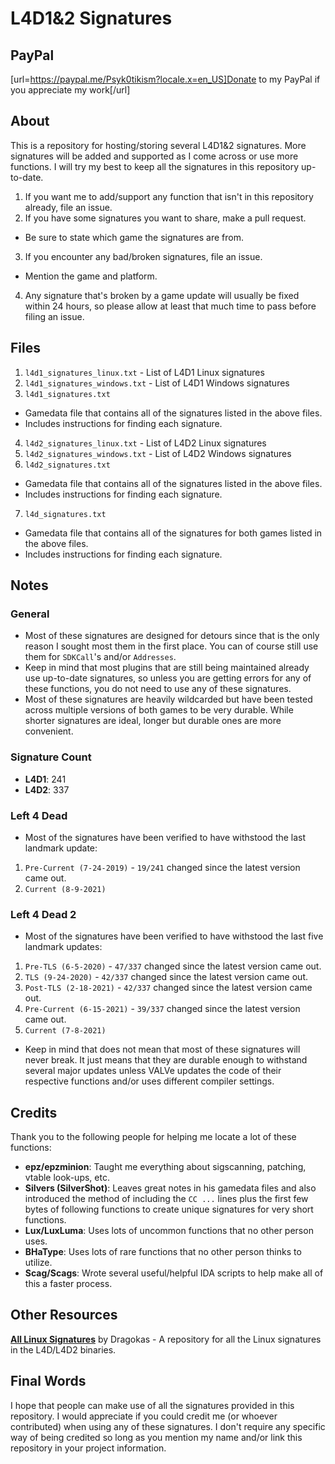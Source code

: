 # L4D1&2 Signatures

## PayPal
[url=https://paypal.me/Psyk0tikism?locale.x=en_US]Donate to my PayPal if you appreciate my work[/url]

## About
This is a repository for hosting/storing several L4D1&2 signatures. More signatures will be added and supported as I come across or use more functions. I will try my best to keep all the signatures in this repository up-to-date.
1. If you want me to add/support any function that isn't in this repository already, file an issue.
2. If you have some signatures you want to share, make a pull request.
- Be sure to state which game the signatures are from.
3. If you encounter any bad/broken signatures, file an issue.
- Mention the game and platform.
4. Any signature that's broken by a game update will usually be fixed within 24 hours, so please allow at least that much time to pass before filing an issue.

## Files
1. `l4d1_signatures_linux.txt` - List of L4D1 Linux signatures
2. `l4d1_signatures_windows.txt` - List of L4D1 Windows signatures
3. `l4d1_signatures.txt`
- Gamedata file that contains all of the signatures listed in the above files.
- Includes instructions for finding each signature.
4. `l4d2_signatures_linux.txt` - List of L4D2 Linux signatures
5. `l4d2_signatures_windows.txt` - List of L4D2 Windows signatures
6. `l4d2_signatures.txt`
- Gamedata file that contains all of the signatures listed in the above files.
- Includes instructions for finding each signature.
7. `l4d_signatures.txt`
- Gamedata file that contains all of the signatures for both games listed in the above files.
- Includes instructions for finding each signature.

## Notes

### General
- Most of these signatures are designed for detours since that is the only reason I sought most them in the first place. You can of course still use them for `SDKCall`'s and/or `Addresses`.
- Keep in mind that most plugins that are still being maintained already use up-to-date signatures, so unless you are getting errors for any of these functions, you do not need to use any of these signatures.
- Most of these signatures are heavily wildcarded but have been tested across multiple versions of both games to be very durable. While shorter signatures are ideal, longer but durable ones are more convenient.

### Signature Count
- **L4D1**: 241
- **L4D2**: 337

### Left 4 Dead
- Most of the signatures have been verified to have withstood the last landmark update:
1. `Pre-Current (7-24-2019)` - `19/241` changed since the latest version came out.
2. `Current (8-9-2021)`

### Left 4 Dead 2
- Most of the signatures have been verified to have withstood the last five landmark updates:
1. `Pre-TLS (6-5-2020)` - `47/337` changed since the latest version came out.
2. `TLS (9-24-2020)` - `42/337` changed since the latest version came out.
3. `Post-TLS (2-18-2021)` - `42/337` changed since the latest version came out.
4. `Pre-Current (6-15-2021)` - `39/337` changed since the latest version came out.
5. `Current (7-8-2021)`
- Keep in mind that does not mean that most of these signatures will never break. It just means that they are durable enough to withstand several major updates unless VALVe updates the code of their respective functions and/or uses different compiler settings.

## Credits
Thank you to the following people for helping me locate a lot of these functions:
- **epz/epzminion**: Taught me everything about sigscanning, patching, vtable look-ups, etc.
- **Silvers (SilverShot)**: Leaves great notes in his gamedata files and also introduced the method of including the `CC ...` lines plus the first few bytes of following functions to create unique signatures for very short functions.
- **Lux/LuxLuma**: Uses lots of uncommon functions that no other person uses.
- **BHaType**: Uses lots of rare functions that no other person thinks to utilize.
- **Scag/Scags**: Wrote several useful/helpful IDA scripts to help make all of this a faster process.

## Other Resources
**[All Linux Signatures](https://github.com/dragokas/SM-Signatures)** by Dragokas - A repository for all the Linux signatures in the L4D/L4D2 binaries.

## Final Words
I hope that people can make use of all the signatures provided in this repository. I would appreciate if you could credit me (or whoever contributed) when using any of these signatures. I don't require any specific way of being credited so long as you mention my name and/or link this repository in your project information.
